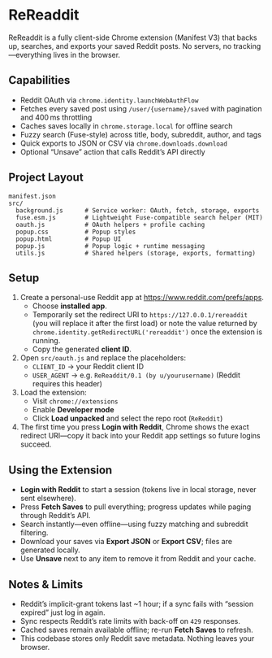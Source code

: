 # ReReaddit

ReReaddit is a fully client-side Chrome extension (Manifest V3) that backs up, searches, and exports your saved Reddit posts. No servers, no tracking—everything lives in the browser.

## Capabilities
- Reddit OAuth via `chrome.identity.launchWebAuthFlow`
- Fetches every saved post using `/user/{username}/saved` with pagination and 400 ms throttling
- Caches saves locally in `chrome.storage.local` for offline search
- Fuzzy search (Fuse-style) across title, body, subreddit, author, and tags
- Quick exports to JSON or CSV via `chrome.downloads.download`
- Optional “Unsave” action that calls Reddit’s API directly

## Project Layout

```
manifest.json
src/
  background.js      # Service worker: OAuth, fetch, storage, exports
  fuse.esm.js        # Lightweight Fuse-compatible search helper (MIT)
  oauth.js           # OAuth helpers + profile caching
  popup.css          # Popup styles
  popup.html         # Popup UI
  popup.js           # Popup logic + runtime messaging
  utils.js           # Shared helpers (storage, exports, formatting)
```

## Setup
1. Create a personal-use Reddit app at <https://www.reddit.com/prefs/apps>.
   - Choose **installed app**.
   - Temporarily set the redirect URI to `https://127.0.0.1/rereaddit` (you will replace it after the first load) or note the value returned by `chrome.identity.getRedirectURL('rereaddit')` once the extension is running.
   - Copy the generated **client ID**.
2. Open `src/oauth.js` and replace the placeholders:
   - `CLIENT_ID` → your Reddit client ID
   - `USER_AGENT` → e.g. `ReReaddit/0.1 (by u/yourusername)` (Reddit requires this header)
3. Load the extension:
   - Visit `chrome://extensions`
   - Enable **Developer mode**
   - Click **Load unpacked** and select the repo root (`ReReddit`)
4. The first time you press **Login with Reddit**, Chrome shows the exact redirect URI—copy it back into your Reddit app settings so future logins succeed.

## Using the Extension
- **Login with Reddit** to start a session (tokens live in local storage, never sent elsewhere).
- Press **Fetch Saves** to pull everything; progress updates while paging through Reddit’s API.
- Search instantly—even offline—using fuzzy matching and subreddit filtering.
- Download your saves via **Export JSON** or **Export CSV**; files are generated locally.
- Use **Unsave** next to any item to remove it from Reddit and your cache.

## Notes & Limits
- Reddit’s implicit-grant tokens last ~1 hour; if a sync fails with “session expired” just log in again.
- Sync respects Reddit’s rate limits with back-off on `429` responses.
- Cached saves remain available offline; re-run **Fetch Saves** to refresh.
- This codebase stores only Reddit save metadata. Nothing leaves your browser.
